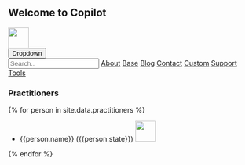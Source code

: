 ## Welcome to Copilot

<img src="https://images.squarespace-cdn.com/content/5c869f61b10f25fb5feea9bc/1554402871368-LZGTUOS8PHABQBO3S6PV/Color+logo+-+no+background.png?format=1500w&content-type=image%2Fpng" height="42" width="42">

<div class="dropdown">
  <button onclick="myFunction()" class="dropbtn">Dropdown</button>
  <div id="myDropdown" class="dropdown-content">
    <input type="text" placeholder="Search.." id="myInput" onkeyup="filterFunction()">
    <a href="#about">About</a>
    <a href="#base">Base</a>
    <a href="#blog">Blog</a>
    <a href="#contact">Contact</a>
    <a href="#custom">Custom</a>
    <a href="#support">Support</a>
    <a href="#tools">Tools</a>
  </div>
</div>

<script>
/* When the user clicks on the button,
toggle between hiding and showing the dropdown content */
function myFunction() {
  document.getElementById("myDropdown").classList.toggle("show");
}

function filterFunction() {
  var input, filter, ul, li, a, i;
  input = document.getElementById("myInput");
  filter = input.value.toUpperCase();
  div = document.getElementById("myDropdown");
  a = div.getElementsByTagName("a");
  for (i = 0; i < a.length; i++) {
    txtValue = a[i].textContent || a[i].innerText;
    if (txtValue.toUpperCase().indexOf(filter) > -1) {
      a[i].style.display = "";
    } else {
      a[i].style.display = "none";
    }
  }
}
</script>

### Practitioners
{% for person in site.data.practitioners %}
  - {{person.name}} ({{person.state}}) <img src="{{person.image_url}}" height="42" width="42">

{% endfor %}
